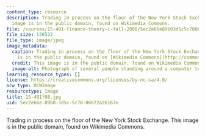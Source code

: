 ```yaml
---
content_type: resource
description: Trading in process on the floor of the New York Stock Exchange. This
  image is in the public domain, found on Wikimedia Commons.
file: /courses/15-401-finance-theory-i-fall-2008/5ec2e66e89b03d5c5c7806672a26167e_15-401f08.jpg
file_size: 136522
file_type: image/jpeg
image_metadata:
  caption: Trading in process on the floor of the New York Stock Exchange. (This image
    is in the public domain, found on [Wikimedia Commons](http://commons.wikimedia.org/wiki/File:NYSE-floor.jpg).)
  credit: This image is in the public domain, found on Wikimedia Commons.
  image-alt: Photograph of several people standing around a computer terminal.
learning_resource_types: []
license: https://creativecommons.org/licenses/by-nc-sa/4.0/
ocw_type: OCWImage
resourcetype: Image
title: 15-401f08.jpg
uid: 5ec2e66e-89b0-3d5c-5c78-06672a26167e
---
```

Trading in process on the floor of the New York Stock Exchange. This image is in the public domain, found on Wikimedia Commons.